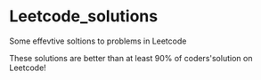 # Leetcode_solutions
Some effevtive soltions to problems in Leetcode  

These solutions are better than at least 90% of coders'solution on Leetcode!
